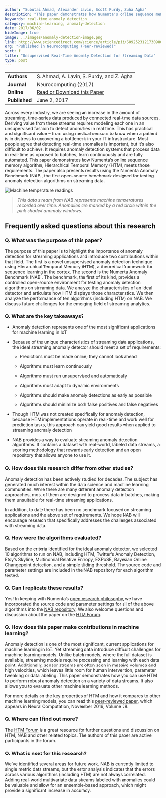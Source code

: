 ```yaml
---
author: "Subutai Ahmad, Alexander Lavin, Scott Purdy, Zuha Agha"
description: "This paper demonstrates how Numenta's online sequence memory algorithm, HTM, meets the requirements necessary for real-time anomaly detection in streaming data. It presents results using the Numenta Anomaly Benchmark (NAB), the first open-source benchmark designed for testing real-time anomaly detection algorithms."
keywords: real-time anomaly detection
category: machine-learning, anomaly-detection
date: 2017/06/02
hideImage: true
image: ../images/anomaly-detection-image.png
link: http://www.sciencedirect.com/science/article/pii/S0925231217309864
org: "Published in Neurocomputing (Peer-reviewed)"
sort: f
title: "Unsupervised Real-Time Anomaly Detection for Streaming Data"
type: post
---
```


| | |
|-|-|
| **Authors** | S. Ahmad, A. Lavin, S. Purdy, and Z. Agha |
| **Journal** | Neurocomputing (2017) |
| **Online** | [Read or Download this Paper][1] |
| **Published** | June 2, 2017 |

Across every industry, we are seeing an increase in the amount of
streaming, time-series data produced by connected real-time data
sources. Deriving value from these streams requires modeling each one in
an unsupervised fashion to detect anomalies in real time. This has
practical and significant value – from using medical sensors to know
when a patient is in distress to uncovering a bottleneck in your IT
infrastructure. Most people agree that detecting real-time anomalies is
important, but it’s also difficult to achieve. It requires anomaly
detection systems that process data in real-time as opposed to batches,
learn continuously and are fully automated. This paper demonstrates how
Numenta’s online sequence memory algorithm, Hierarchical Temporal Memory
(HTM), meets those requirements. The paper also presents results using
the Numenta Anomaly Benchmark (NAB), the first open-source benchmark
designed for testing anomaly detection algorithms on streaming data.

![Machine temperature readings](../images/anomaly-detection-image.png)
> *This data stream from NAB represents machine temperatures recorded
  over time. Anomalies are marked by a red circle within the pink
  shaded anomaly windows.*


## **Frequently asked questions about this research**

### **Q. What was the purpose of this paper?**

The purpose of this paper is to highlight the importance of anomaly detection
for streaming applications and introduce two contributions within that field.
The first is a novel unsupervised anomaly detection technique using
Hierarchical Temporal Memory (HTM), a theoretical framework for sequence
learning in the cortex. The second is the Numenta Anomaly Benchmark (NAB).
The benchmark, the first of its kind, provides a controlled open-source
environment for testing anomaly detection algorithms on streaming data.
We analyze the characteristics of an ideal detector and articulate how
HTM displays those characteristics. We then analyze the performance of
ten algorithms (including HTM) on NAB. We discuss future challenges
for the emerging field of streaming analytics.


### **Q. What are the key takeaways?**

-   Anomaly detection represents one of the most significant
    applications for machine learning in IoT

-   Because of the unique characteristics of streaming data
    applications, the ideal streaming anomaly detector should meet a set
    of requirements:

    -   Predictions must be made online; they cannot look ahead

    -   Algorithms must learn continuously

    -   Algorithms must run unsupervised and automatically

    -   Algorithms must adapt to dynamic environments

    -   Algorithms should make anomaly detections as early as possible

    -   Algorithms should minimize both false positives and false
        negatives

-   Though HTM was not created specifically for anomaly detection,
    because HTM implementations operate in real-time and work well for
    prediction tasks, this approach can yield good results when applied
    to streaming anomaly detection

-   NAB provides a way to evaluate streaming anomaly detection
    algorithms. It contains a dataset with real-world, labeled data
    streams, a scoring methodology that rewards early detection and an
    open repository that allows anyone to use it.

### **Q. How does this research differ from other studies?**

Anomaly detection has been actively studied for decades. The subject
has generated much interest within the data science and machine learning
communities. While there are many different anomaly detection approaches,
most of them are designed to process data in batches, making them unsuitable
for real-time streaming applications.

In addition, to date there has been no benchmark focused on streaming
applications and the above set of requirements.  We hope NAB will encourage
research that specifically addresses the challenges associated
with streaming data.


### **Q. How were the algorithms evaluated?**

Based on the criteria identified for the ideal anomaly detector,
we selected 10 algorithms to run on NAB, including HTM, Twitter’s
Anomaly Detection, Etsy’s Skyline, Multinomial Relative Entropy,
EXPoSE, Bayesian Online Changepoint detection, and a simple sliding threshold.
The source code and parameter settings are included in the NAB repository
for each algorithm tested.


### **Q. Can I replicate these results?**

Yes! In keeping with Numenta’s [open research
philosophy](/blog/2014/09/17/increasing-research-transparency/),
we have incorporated the source code and parameter settings for all of
the above algorithms into the [NAB
repository](https://github.com/numenta/NAB). We also welcome questions
and discussion about the paper on the [HTM
Forum](https://discourse.numenta.org/).

### **Q. How does this paper make contributions in machine learning?**

Anomaly detection is one of the most significant, current applications
for machine learning in IoT. Yet streaming data introduce difficult
challenges for machine learning models. Unlike batch models, where the
full dataset is available, streaming models require processing and
learning with each data point. Additionally, sensor streams are often
seen in massive volumes and high velocities, which leaves little room
for human intervention, parameter tweaking or data labeling. This paper
demonstrates how you can use HTM to perform robust anomaly detection on
a variety of data streams. It also allows you to evaluate other machine
learning methods.

For more details on the key properties of HTM and how it compares to
other machine learning models, you can read this [peer-reviewed
paper](/resources/papers/continuous-online-sequence-learning-with-an-unsupervised-neural-network-model/),
which appears in Neural Computation, November 2016, Volume 28.

### **Q. Where can I find out more?**

The [HTM Forum](https://discourse.numenta.org/) is a great resource for
further questions and discussion on HTM, NAB and other related topics.
The authors of this paper are active participants in the forum.

### **Q. What is next for this research?**

We’ve identified several areas for future work. NAB is currently limited
to single metric data streams, but the error analysis indicates that the
errors across various algorithms (including HTM) are not always
correlated. Adding real-world multivariate data streams labeled with
anomalies could be valuable and allow for an ensemble-based approach,
which might provide a significant increase in accuracy.

[1]: http://www.sciencedirect.com/science/article/pii/S0925231217309864
